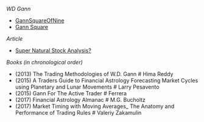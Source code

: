 *WD Gann*
- [GannSquareOfNine](https://github.com/ankit7070/GannSquareOfNine)
- [Gann Square](https://github.com/Galarius/gann-square) 

*Article*
- [Super Natural Stock Analysis?](https://medium.datadriveninvestor.com/super-natural-stock-analysis-54afad8f0c6e)

*Books (in chronological order)*
- (2013) The Trading Methodologies of W.D. Gann # Hima Reddy
- (2015) A Traders Guide to Financial Astrology Forecasting Market Cycles using Planetary and Lunar Movements # Larry Pesavento
- (2015) Gann For The Active Trader # Ferrera
- (2017) Financial Astrology Almanac # M.G. Bucholtz
- (2017) Market Timing with Moving Averages_ The Anatomy and Performance of Trading Rules # Valeriy Zakamulin

